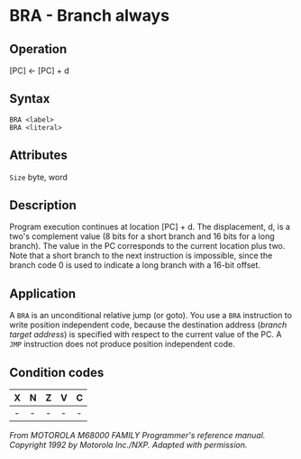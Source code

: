 # BRA - Branch always

## Operation
[PC] ← [PC] + d

## Syntax
```assembly
BRA <label>
BRA <literal>
```

## Attributes
`Size` byte, word

## Description
Program execution continues at location [PC] + d. The displacement, d, is a two's complement value (8 bits for a short branch and 16 bits for a long branch). The value in the PC corresponds
to the current location plus two. Note that a short branch to the
next instruction is impossible, since the branch code 0 is used to
indicate a long branch with a 16-bit offset.

## Application
A `BRA` is an unconditional relative jump (or goto). You use a `BRA`
instruction to write position independent code, because the destination address (*branch target address*) is specified with respect
to the current value of the PC. A `JMP` instruction does not produce
position independent code.


## Condition codes
|X|N|Z|V|C|
|--|--|--|--|--|
|-|-|-|-|-|

*From MOTOROLA M68000 FAMILY Programmer's reference manual. Copyright 1992 by Motorola Inc./NXP. Adapted with permission.*